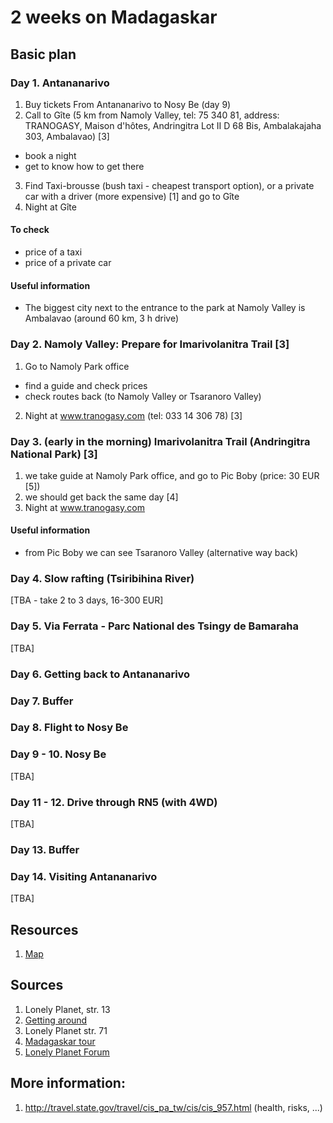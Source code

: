 # 2 weeks on Madagaskar

## Basic plan

### Day 1. Antananarivo
1. Buy tickets From Antananarivo to Nosy Be (day 9)
2. Call to Gîte (5 km from Namoly Valley, tel: 75 340 81, address: TRANOGASY, Maison d'hôtes, Andringitra Lot II D 68 Bis, Ambalakajaha 303, Ambalavao) [3]
  * book a night
  * get to know how to get there
3. Find Taxi-brousse (bush taxi - cheapest transport option), or a private car with a driver (more expensive) [1] and go to Gîte
4. Night at Gîte

#### To check
* price of a taxi
* price of a private car

#### Useful information
* The biggest city next to the entrance to the park at Namoly Valley is Ambalavao (around 60 km, 3 h drive)

### Day 2. Namoly Valley: Prepare for Imarivolanitra Trail [3]
1. Go to Namoly Park office
  * find a guide and check prices
  * check routes back (to Namoly Valley or Tsaranoro Valley)
2. Night at www.tranogasy.com (tel: 033 14 306 78) [3]

### Day 3. (early in the morning) Imarivolanitra Trail (Andringitra National Park) [3]
1. we take guide at Namoly Park office, and go to Pic Boby (price: 30 EUR [5])
2. we should get back the same day [4]
3. Night at www.tranogasy.com

#### Useful information
* from Pic Boby we can see Tsaranoro Valley (alternative way back)

### Day 4. Slow rafting (Tsiribihina River)
[TBA - take 2 to 3 days, 16-300 EUR]

### Day 5. Via Ferrata - Parc National des Tsingy de Bamaraha
[TBA]

### Day 6. Getting back to Antananarivo

### Day 7. Buffer

### Day 8. Flight to Nosy Be

### Day 9 - 10. Nosy Be
[TBA]

### Day 11 - 12. Drive through RN5 (with 4WD)
[TBA]

### Day 13. Buffer

### Day 14. Visiting Antananarivo
[TBA]

## Resources
1. [Map](https://maps.google.com/maps/ms?msid=204892296741864790689.0004c8d04fd95f8953956&msa=0&ll=-13.313447,47.602468&spn=27.125127,46.362305 "Map")

## Sources
1. Lonely Planet, str. 13
2. [Getting around](http://www.lonelyplanet.com/madagascar/transport/getting-around)
3. Lonely Planet str. 71
4. [Madagaskar tour](http://www.madagascar-tour-guide.com/madagascar_south_rn7_peak_boby_tours_guide.html)
5. [Lonely Planet Forum](http://www.lonelyplanet.com/thorntree/thread.jspa?threadID=2138758)

## More information:
1. http://travel.state.gov/travel/cis_pa_tw/cis/cis_957.html (health, risks, ...)
